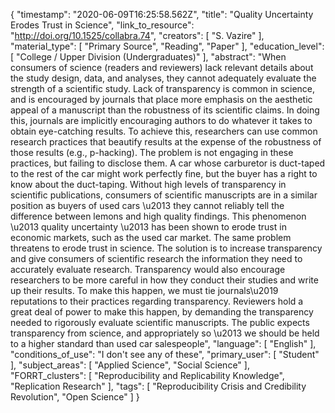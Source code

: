 {
    "timestamp": "2020-06-09T16:25:58.562Z",
    "title": "Quality Uncertainty Erodes Trust in Science",
    "link_to_resource": "http://doi.org/10.1525/collabra.74",
    "creators": [
        "S. Vazire"
    ],
    "material_type": [
        "Primary Source",
        "Reading",
        "Paper"
    ],
    "education_level": [
        "College / Upper Division (Undergraduates)"
    ],
    "abstract": "When consumers of science (readers and reviewers) lack relevant details about the study design, data, and analyses, they cannot adequately evaluate the strength of a scientific study. Lack of transparency is common in science, and is encouraged by journals that place more emphasis on the aesthetic appeal of a manuscript than the robustness of its scientific claims. In doing this, journals are implicitly encouraging authors to do whatever it takes to obtain eye-catching results. To achieve this, researchers can use common research practices that beautify results at the expense of the robustness of those results (e.g., p-hacking). The problem is not engaging in these practices, but failing to disclose them. A car whose carburetor is duct-taped to the rest of the car might work perfectly fine, but the buyer has a right to know about the duct-taping. Without high levels of transparency in scientific publications, consumers of scientific manuscripts are in a similar position as buyers of used cars \u2013 they cannot reliably tell the difference between lemons and high quality findings. This phenomenon \u2013 quality uncertainty \u2013 has been shown to erode trust in economic markets, such as the used car market. The same problem threatens to erode trust in science. The solution is to increase transparency and give consumers of scientific research the information they need to accurately evaluate research. Transparency would also encourage researchers to be more careful in how they conduct their studies and write up their results. To make this happen, we must tie journals\u2019 reputations to their practices regarding transparency. Reviewers hold a great deal of power to make this happen, by demanding the transparency needed to rigorously evaluate scientific manuscripts. The public expects transparency from science, and appropriately so \u2013 we should be held to a higher standard than used car salespeople",
    "language": [
        "English"
    ],
    "conditions_of_use": "I don't see any of these",
    "primary_user": [
        "Student"
    ],
    "subject_areas": [
        "Applied Science",
        "Social Science"
    ],
    "FORRT_clusters": [
        "Reproducibility and Replicability Knowledge",
        "Replication Research"
    ],
    "tags": [
        "Reproducibility Crisis and Credibility Revolution",
        "Open Science"
    ]
}